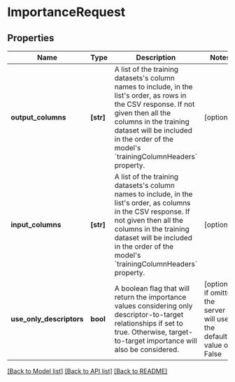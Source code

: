 # ImportanceRequest


## Properties
Name | Type | Description | Notes
------------ | ------------- | ------------- | -------------
**output_columns** | **[str]** | A list of the training datasets&#39;s column names to include, in the list&#39;s order, as rows in the CSV response.  If not given then all the columns in the training dataset will be included in the order of the model&#39;s &#x60;trainingColumnHeaders&#x60; property. | [optional] 
**input_columns** | **[str]** | A list of the training datasets&#39;s column names to include, in the list&#39;s order, as columns in the CSV response.  If not given then all the columns in the training dataset will be included in the order of the model&#39;s &#x60;trainingColumnHeaders&#x60; property. | [optional] 
**use_only_descriptors** | **bool** | A boolean flag that will return the importance values considering only descriptor-to-target relationships if set to true. Otherwise, target-to-target importance will also be considered. | [optional]  if omitted the server will use the default value of False

[[Back to Model list]](../README.md#documentation-for-models) [[Back to API list]](../README.md#documentation-for-api-endpoints) [[Back to README]](../README.md)


